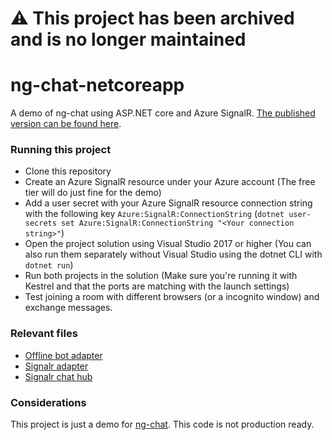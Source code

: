 # ⚠️ This project has been archived and is no longer maintained

# ng-chat-netcoreapp
A demo of ng-chat using ASP.NET core and Azure SignalR. [The published version can be found here](https://ng-chat.azurewebsites.net).

### Running this project

* Clone this repository
* Create an Azure SignalR resource under your Azure account (The free tier will do just fine for the demo)
* Add a user secret with your Azure SignalR resource connection string with the following key `Azure:SignalR:ConnectionString` (`dotnet user-secrets set Azure:SignalR:ConnectionString "<Your connection string>"`)
* Open the project solution using Visual Studio 2017 or higher (You can also run them separately without Visual Studio using the dotnet CLI with `dotnet run`)
* Run both projects in the solution (Make sure you're running it with Kestrel and that the ports are matching with the launch settings)
* Test joining a room with different browsers (or a incognito window) and exchange messages.

### Relevant files
* [Offline bot adapter](https://github.com/rpaschoal/ng-chat-netcoreapp/blob/master/NgChatClient/ClientApp/src/app/demo-adapter.ts)
* [Signalr adapter](https://github.com/rpaschoal/ng-chat-netcoreapp/blob/master/NgChatClient/ClientApp/src/app/signalr-adapter.ts)
* [Signalr chat hub](https://github.com/rpaschoal/ng-chat-netcoreapp/blob/master/NgChatSignalR/ChatHub.cs)
### Considerations
This project is just a demo for [ng-chat](https://github.com/rpaschoal/ng-chat). This code is not production ready.
